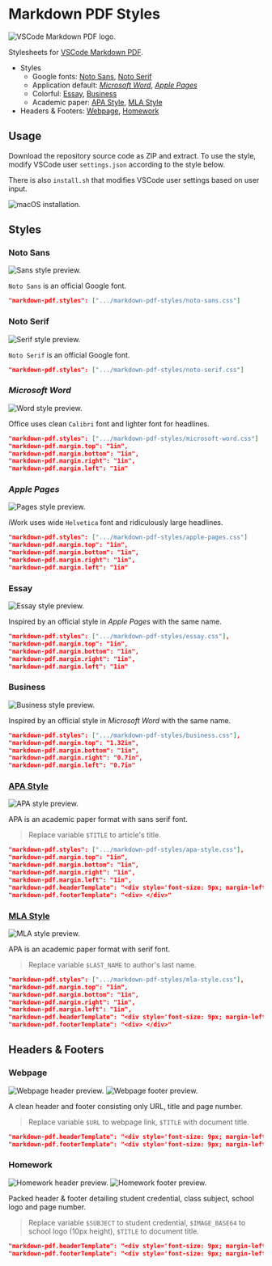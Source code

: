 # Markdown PDF Styles

![VSCode Markdown PDF logo.](https://github.com/yzane/vscode-markdown-pdf/raw/master/images/icon.png)

Stylesheets for [VSCode Markdown PDF](https://github.com/yzane/vscode-markdown-pdf/).

- Styles
  - Google fonts: [Noto Sans](#noto-sans), [Noto Serif](#noto-sans)
  - Application default: [*Microsoft Word*](#microsoft-word), [*Apple Pages*](#apple-pages)
  - Colorful: [Essay](#essay), [Business](#business)
  - Academic paper: [APA Style](#apa-style), [MLA Style](#mla-style)
- Headers & Footers: [Webpage](#webpage), [Homework](#homework)

## Usage

Download the repository source code as ZIP and extract. To use the style, modify
VSCode user `settings.json` according to the style below.

There is also `install.sh` that modifies VSCode user settings based on user
input.

![macOS installation.](https://github.com/hendraanggrian/markdown-pdf-styles/raw/assets/install.png)

## Styles

### Noto Sans

![Sans style preview.](https://github.com/hendraanggrian/markdown-pdf-styles/raw/assets/style_sans.png)

`Noto Sans` is an official Google font.

```json
"markdown-pdf.styles": [".../markdown-pdf-styles/noto-sans.css"]
```

### Noto Serif

![Serif style preview.](https://github.com/hendraanggrian/markdown-pdf-styles/raw/assets/style_serif.png)

`Noto Serif` is an official Google font.

```json
"markdown-pdf.styles": [".../markdown-pdf-styles/noto-serif.css"]
```

### *Microsoft Word*

![Word style preview.](https://github.com/hendraanggrian/markdown-pdf-styles/raw/assets/style_word.png)

Office uses clean `Calibri` font and lighter font for headlines.

```json
"markdown-pdf.styles": [".../markdown-pdf-styles/microsoft-word.css"]
"markdown-pdf.margin.top": "1in",
"markdown-pdf.margin.bottom": "1in",
"markdown-pdf.margin.right": "1in",
"markdown-pdf.margin.left": "1in"
```

### *Apple Pages*

![Pages style preview.](https://github.com/hendraanggrian/markdown-pdf-styles/raw/assets/style_pages.png)

iWork uses wide `Helvetica` font and ridiculously large headlines.

```json
"markdown-pdf.styles": [".../markdown-pdf-styles/apple-pages.css"]
"markdown-pdf.margin.top": "1in",
"markdown-pdf.margin.bottom": "1in",
"markdown-pdf.margin.right": "1in",
"markdown-pdf.margin.left": "1in"
```

### Essay

![Essay style preview.](https://github.com/hendraanggrian/markdown-pdf-styles/raw/assets/style_essay.png)

Inspired by an official style in *Apple Pages* with the same name.

```json
"markdown-pdf.styles": [".../markdown-pdf-styles/essay.css"],
"markdown-pdf.margin.top": "1in",
"markdown-pdf.margin.bottom": "1in",
"markdown-pdf.margin.right": "1in",
"markdown-pdf.margin.left": "1in"
```

### Business

![Business style preview.](https://github.com/hendraanggrian/markdown-pdf-styles/raw/assets/style_business.png)

Inspired by an official style in *Microsoft Word* with the same name.

```json
"markdown-pdf.styles": [".../markdown-pdf-styles/business.css"],
"markdown-pdf.margin.top": "1.32in",
"markdown-pdf.margin.bottom": "1in",
"markdown-pdf.margin.right": "0.7in",
"markdown-pdf.margin.left": "0.7in"
```

### [APA Style](https://apastyle.apa.org/style-grammar-guidelines/paper-format/)

![APA style preview.](https://github.com/hendraanggrian/markdown-pdf-styles/raw/assets/style_apa.png)

APA is an academic paper format with sans serif font.

> Replace variable `$TITLE` to article's title.

```json
"markdown-pdf.styles": [".../markdown-pdf-styles/apa-style.css"],
"markdown-pdf.margin.top": "1in",
"markdown-pdf.margin.bottom": "1in",
"markdown-pdf.margin.right": "1in",
"markdown-pdf.margin.left": "1in",
"markdown-pdf.headerTemplate": "<div style='font-size: 9px; margin-left: 1cm;'> <span style='text-transform: uppercase;'>$TITLE</span> </div> <div style='font-size: 9px; margin-left: auto; margin-right: 1cm;'> <span class='pageNumber'></span> </div>",
"markdown-pdf.footerTemplate": "<div> </div>"
```

### [MLA Style](https://style.mla.org/mla-format/)

![MLA style preview.](https://github.com/hendraanggrian/markdown-pdf-styles/raw/assets/style_mla.png)

APA is an academic paper format with serif font.

> Replace variable `$LAST_NAME` to author's last name.

```json
"markdown-pdf.styles": [".../markdown-pdf-styles/mla-style.css"],
"markdown-pdf.margin.top": "1in",
"markdown-pdf.margin.bottom": "1in",
"markdown-pdf.margin.right": "1in",
"markdown-pdf.margin.left": "1in",
"markdown-pdf.headerTemplate": "<div style='font-size: 9px; margin-left: auto; margin-right: 1cm;'> <span>$LAST_NAME</span> <span class='pageNumber'></span> </div>",
"markdown-pdf.footerTemplate": "<div> </div>"
```

## Headers & Footers

### Webpage

![Webpage header preview.](https://github.com/hendraanggrian/markdown-pdf-styles/raw/assets/header_webpage.png)
![Webpage footer preview.](https://github.com/hendraanggrian/markdown-pdf-styles/raw/assets/footer_webpage.png)

A clean header and footer consisting only URL, title and page number.

> Replace variable `$URL` to webpage link, `$TITLE` with document title.

```json
"markdown-pdf.headerTemplate": "<div style='font-size: 9px; margin-left: 1cm; margin-right: 1cm;'> <span>$URL</span> </div>",
"markdown-pdf.footerTemplate": "<div style='font-size: 9px; margin-left: 1cm;'> <span>$TITLE</span> </div> <div style='font-size: 9px; margin-left: auto; margin-right: 1cm;'> <span class='pageNumber'></span> / <span class='totalPages'></span> </div>"
```

### Homework

![Homework header preview.](https://github.com/hendraanggrian/markdown-pdf-styles/raw/assets/header_homework.png)
![Homework footer preview.](https://github.com/hendraanggrian/markdown-pdf-styles/raw/assets/footer_homework.png)

Packed header & footer detailing student credential, class subject, school logo
and page number.

> Replace variable `$SUBJECT` to student credential, `$IMAGE_BASE64` to school
  logo (10px height), `$TITLE` to document title.

```json
"markdown-pdf.headerTemplate": "<div style='font-size: 9px; margin-left: 1cm;'> <span>$SUBJECT</span> </div> <div style='margin-left: auto; margin-right: 1cm;'> <img src='$IMAGE_BASE64'> </div>",
"markdown-pdf.footerTemplate": "<div style='font-size: 9px; margin-left: 1cm;'> <span>$TITLE</span> </div> <div style='font-size: 9px; margin-left: auto; margin-right: 1cm;'> <span class='pageNumber'></span> / <span class='totalPages'></span> </div>"
```
